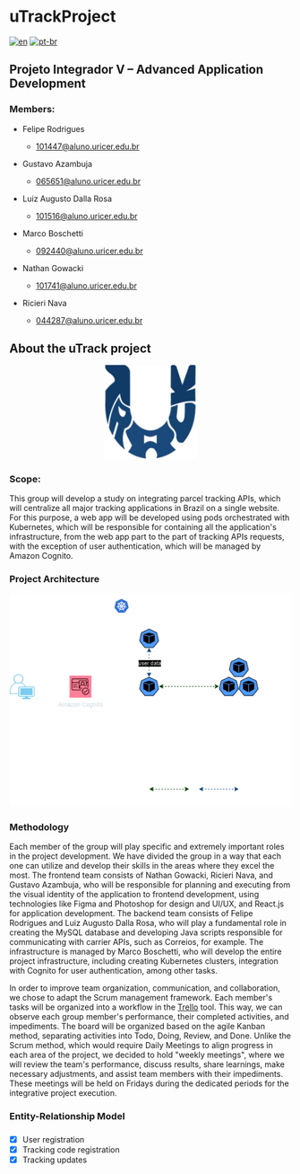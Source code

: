 # uTrackProject

[![en](https://img.shields.io/badge/lang-en-red.svg)](https://github.com/feerodgs/uTrackProject/blob/main/README.md)
[![pt-br](https://img.shields.io/badge/lang-pt--br-green.svg)](https://github.com/feerodgs/uTrackProject/blob/main/README.pt-br.md)

## Projeto Integrador V – Advanced Application Development

### Members:
- Felipe Rodrigues 
    - 101447@aluno.uricer.edu.br

- Gustavo Azambuja 
    - 065651@aluno.uricer.edu.br

- Luiz Augusto Dalla Rosa 
    - 101516@aluno.uricer.edu.br

- Marco Boschetti
    - 092440@aluno.uricer.edu.br

- Nathan Gowacki
    - 101741@aluno.uricer.edu.br

- Ricieri Nava 
    - 044287@aluno.uricer.edu.br

## About the uTrack project
<p align="center" width="100%">
    <img width="33%" src="https://github.com/feerodgs/uTrackProject/blob/main/uTrackProject/imgs/logo.png">
</p>

### Scope:
This group will develop a study on integrating parcel tracking APIs, which will centralize all major tracking applications in Brazil on a single website.
For this purpose, a web app will be developed using pods orchestrated with Kubernetes, which will be responsible for containing all the application's infrastructure, from the web app part to the part of tracking APIs requests, with the exception of user authentication, which will be managed by Amazon Cognito.

### Project Architecture
![Arquitetura](https://github.com/feerodgs/uTrackProject/blob/kubernetes/uTrackProject/imgs/arquitetura.png)

### Methodology

Each member of the group will play specific and extremely important roles in the project development. We have divided the group in a way that each one can utilize and develop their skills in the areas where they excel the most. The frontend team consists of Nathan Gowacki, Ricieri Nava, and Gustavo Azambuja, who will be responsible for planning and executing from the visual identity of the application to frontend development, using technologies like Figma and Photoshop for design and UI/UX, and React.js for application development. The backend team consists of Felipe Rodrigues and Luiz Augusto Dalla Rosa, who will play a fundamental role in creating the MySQL database and developing Java scripts responsible for communicating with carrier APIs, such as Correios, for example. The infrastructure is managed by Marco Boschetti, who will develop the entire project infrastructure, including creating Kubernetes clusters, integration with Cognito for user authentication, among other tasks.

In order to improve team organization, communication, and collaboration, we chose to adapt the Scrum management framework. Each member's tasks will be organized into a workflow in the [Trello](https://trello.com/b/BJr7bmX3/utrack-app-trello) tool. This way, we can observe each group member's performance, their completed activities, and impediments. The board will be organized based on the agile Kanban method, separating activities into Todo, Doing, Review, and Done. Unlike the Scrum method, which would require Daily Meetings to align progress in each area of the project, we decided to hold "weekly meetings", where we will review the team's performance, discuss results, share learnings, make necessary adjustments, and assist team members with their impediments. These meetings will be held on Fridays during the dedicated periods for the integrative project execution.


### Entity-Relationship Model


###
- [x] User registration
- [x] Tracking code registration
- [x] Tracking updates
